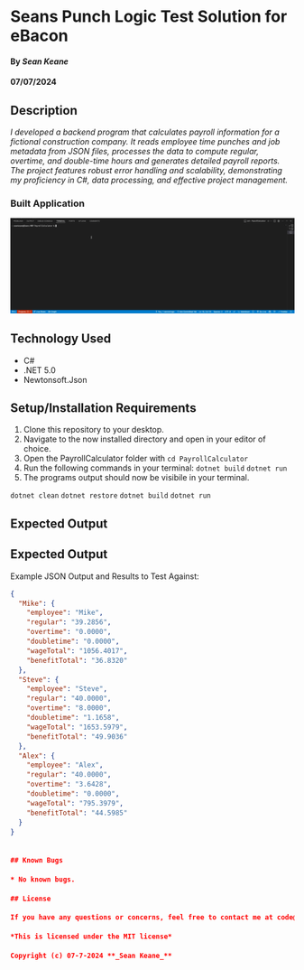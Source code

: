 # Seans Punch Logic Test Solution for eBacon

#### By _**Sean Keane**_

####  07/07/2024

## Description

_I developed a backend program that calculates payroll information for a fictional construction company. It reads employee time punches and job metadata from JSON files, processes the data to compute regular, overtime, and double-time hours and generates detailed payroll reports. The project features robust error handling and scalability, demonstrating my proficiency in C#, data processing, and effective project management._

### Built Application

![BuiltApp](Media/Calculator_Output.gif)

## Technology Used

* C#
* .NET 5.0
* Newtonsoft.Json

## Setup/Installation Requirements

1) Clone this repository to your desktop.
2) Navigate to the now installed directory and open in your editor of choice.
3) Open the PayrollCalculator folder with `cd PayrollCalculator`
3) Run the following commands in your terminal: 
`dotnet build`
`dotnet run`
4) The programs output should now be visibile in your terminal.

`dotnet clean`
`dotnet restore`
`dotnet build`
`dotnet run`

## Expected Output

## Expected Output

Example JSON Output and Results to Test Against:
```json
{
  "Mike": {
    "employee": "Mike",
    "regular": "39.2856",
    "overtime": "0.0000",
    "doubletime": "0.0000",
    "wageTotal": "1056.4017",
    "benefitTotal": "36.8320"
  },
  "Steve": {
    "employee": "Steve",
    "regular": "40.0000",
    "overtime": "8.0000",
    "doubletime": "1.1658",
    "wageTotal": "1653.5979",
    "benefitTotal": "49.9036"
  },
  "Alex": {
    "employee": "Alex",
    "regular": "40.0000",
    "overtime": "3.6428",
    "doubletime": "0.0000",
    "wageTotal": "795.3979",
    "benefitTotal": "44.5985"
  }
}


## Known Bugs

* No known bugs.

## License

If you have any questions or concerns, feel free to contact me at code@sean-keane.com

*This is licensed under the MIT license*

Copyright (c) 07-7-2024 **_Sean Keane_**